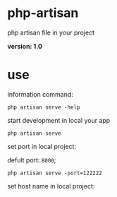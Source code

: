 # php-artisan
php artisan file in your project

**version: 1.0**

# use

Information command:

`php artisan serve -help`

start development in local your app

`php artisan serve`

set port in local project:

defult port: `8000`;

`php artisan serve -port=122222`

set host name in local project:
